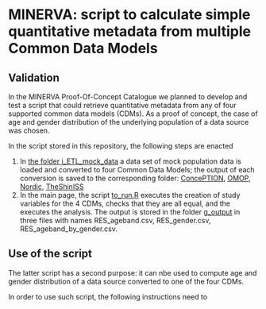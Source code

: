 # MINERVA: script to calculate simple quantitative metadata from multiple Common Data Models

## Validation

In the MINERVA Proof-Of-Concept Catalogue we planned to develop and test a script that could retrieve quantitative metadata from any of four supported common data models (CDMs). As a proof of concept, the case of age and gender distribution of the underlying population of a data source was chosen.

In the script stored in this repository, the following steps are enacted

1. In [the folder i_ETL_mock_data](https://github.com/ARS-toscana/MINERVA_samplescript/tree/main/i_ETL_mock_data) a data set of mock population data is loaded and converted to four Common Data Models; the output of each conversion is saved to the corresponding folder: [ConcePTION](https://github.com/ARS-toscana/MINERVA_samplescript/tree/main/i_input_ConcePTION), [OMOP](https://github.com/ARS-toscana/MINERVA_samplescript/tree/main/i_input_OMOP), [Nordic](https://github.com/ARS-toscana/MINERVA_samplescript/tree/main/i_input_Nordic), [TheShinISS](https://github.com/ARS-toscana/MINERVA_samplescript/tree/main/i_input_TheShinISS)
2. In the main page, the script [to_run.R](https://github.com/ARS-toscana/MINERVA_samplescript/blob/main/to_run.R) executes the creation of study variables for the 4 CDMs, checks that they are all equal, and the executes the analysis. The output is stored in the folder [g_output](https://github.com/ARS-toscana/MINERVA_samplescript/blob/main/g_output/) in three files with names RES_ageband.csv, RES_gender.csv, RES_ageband_by_gender.csv.

## Use of the script

The latter script has a second purpose: it can nbe used to compute age and gender distribution of a data source converted to one of the four CDMs.

In order to use such script, the following instructions need to 
